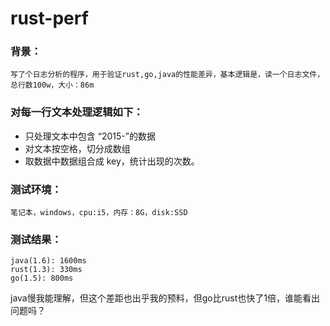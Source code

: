# rust-perf

###   背景：
    写了个日志分析的程序，用于验证rust,go,java的性能差异，基本逻辑是，读一个日志文件，总行数100w，大小：86m
###   对每一行文本处理逻辑如下：
* 只处理文本中包含 “2015-”的数据
* 对文本按空格，切分成数组
* 取数据中数据组合成 key，统计出现的次数。

###   测试环境：
    笔记本，windows，cpu:i5，内存：8G，disk:SSD
###   测试结果：
    java(1.6): 1600ms
    rust(1.3): 330ms
    go(1.5): 800ms

java慢我能理解，但这个差距也出乎我的预料，但go比rust也快了1倍，谁能看出问题吗？
